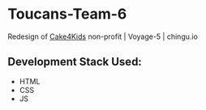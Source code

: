# Toucans-Team-6
Redesign of [Cake4Kids](http://www.cake4kids.org) non-profit | Voyage-5 | chingu.io

## Development Stack Used: 
* HTML
* CSS
* JS
